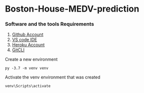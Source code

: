 # Boston-House-MEDV-prediction

### Software and the tools Requirements

1. [Github Account](https://github,com)
2. [VS code IDE](https://code.visualstudio.com)
3. [Heroku Account](https://heroku.com)
4. [GitCLI](https://git-scm.com/book/en/v2/Getting-Started-The-Command_line)

Create a new environment

```
py -3.7 -m venv venv
```

Activate the venv environment that was created
```
venv\Scripts\activate
```
